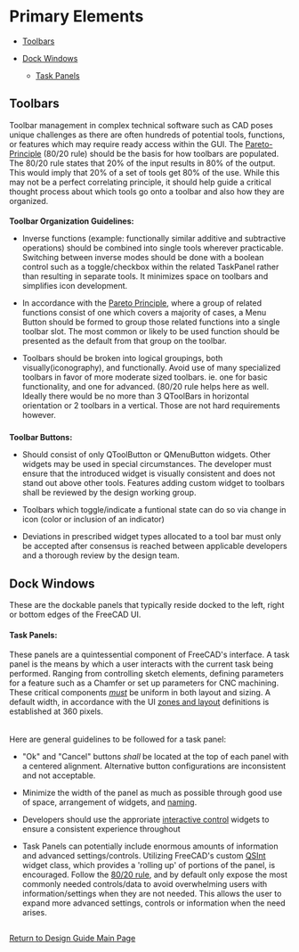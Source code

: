 # Primary Elements

- [Toolbars](#toolbars)

- [Dock Windows](#dock-windows)
  
  - [Task Panels](#task-panels)

### 

## Toolbars

Toolbar management in complex technical software such as CAD poses unique challenges as there are often hundreds of potential tools, functions, or features which may require ready access within the GUI. The [Pareto-Principle]((laws-of-ux.md#pareto-principle)) (80/20 rule) should be the basis for how toolbars are populated. The 80/20 rule states that 20% of the input results in 80% of the output. This would imply that 20% of a set of tools get 80% of the use. While this may not be a perfect correlating principle, it should help guide a critical thought process about which tools go onto a toolbar and also how they are organized.

#### 

**Toolbar Organization Guidelines:**

- Inverse functions (example: functionally similar additive and subtractive operations) should be combined into single tools wherever practicable. Switching between inverse modes should be done with a boolean control such as a toggle/checkbox within the related TaskPanel rather than resulting in separate tools. It minimizes space on toolbars and simplifies icon development.

- In accordance with the [Pareto Principle](laws-of-ux.md#pareto-principle.md), where a group of related functions consist of one which covers a majority of cases, a Menu Button should be formed to group those related functions into a single toolbar slot. The most common or likely to be used function should be presented as the default from that group on the toolbar.

- Toolbars should be broken into logical groupings, both visually(iconography), and functionally. Avoid use of many specialized toolbars in favor of more moderate sized toolbars. ie. one for basic functionality, and one for advanced. (80/20 rule helps here as well. Ideally there would be no more than 3 QToolBars in horizontal orientation or 2 toolbars in a vertical. Those are not hard requirements however.

### 

**Toolbar Buttons:**

- Should consist of only QToolButton or QMenuButton widgets. Other widgets may be used in special circumstances. The developer must ensure that the introduced widget is visually consistent and does not stand out above other tools. Features adding custom widget to toolbars shall be reviewed by the design working group.

- Toolbars which toggle/indicate a funtional state can do so via change in icon (color or inclusion of an indicator)

- Deviations in prescribed widget types allocated to a tool bar must only be accepted after consensus is reached between applicable developers and a thorough review by the design team.

### 

## Dock Windows

These are the dockable panels that typically reside docked to the left, right or bottom edges of the FreeCAD UI.

#### 

#### Task Panels:

These panels are a quintessential component of FreeCAD's interface. A task panel is the means by which a user interacts with the current task being performed. Ranging from controlling sketch elements, defining parameters for a feature such as a Chamfer or set up parameters for CNC machining. These critical components <u>*must*</u> be uniform in both layout and sizing. A default width, in accordance with the UI [zones and layout](zones.md) definitions is established at 360 pixels.

###### 

Here are general guidelines to be followed for a task panel:

- "Ok" and "Cancel" buttons *shall* be located at the top of each panel with a centered alignment.  Alternative button configurations are inconsistent and not acceptable.

- Minimize the width of the panel as much as possible through good use of space, arrangement of widgets, and [naming](naming.md).

- Developers should use the approriate [interactive control](interactive.md) widgets to ensure a consistent experience throughout 

- Task Panels can potentially include enormous amounts of information and advanced settings/controls. Utilizing FreeCAD's custom [QSInt](https://freecad.github.io/SourceDoc/d9/d11/namespaceQSint.html) widget class, which provides a 'rolling up' of portions of the panel, is encouraged. Follow the [80/20 rule](laws-of-ux.md#pareto-principle), and by default only expose the most commonly needed controls/data to avoid overwhelming users with information/settings when they are not needed. This allows the user to expand more advanced settings, controls or information when the need arises.

## 

[Return to Design Guide Main Page](index.md)
